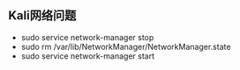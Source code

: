 ## Kali网络问题
* sudo service network-manager stop  
* sudo rm /var/lib/NetworkManager/NetworkManager.state  
* sudo service network-manager start
